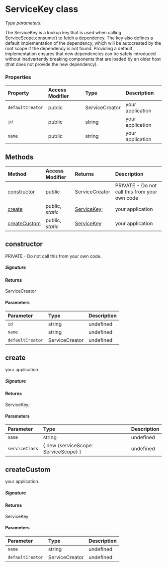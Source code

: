 # ServiceKey <T> class



_Type parameters: <T>_

The ServiceKey is a lookup key that is used when calling ServiceScope.consume() 
to fetch a dependency. The key also defines a default implementation of the 
dependency, which will be autocreated by the root scope if the dependency is not found. 
Providing a default implementation ensures that new dependencies can be safely 
introduced without inadvertently breaking components that are loaded by an older host 
(that does not provide the new dependency).



### Properties

| Property	   | Access Modifier | Type	| Description|
|:-------------|:----|:-------|:-----------|
|`defaultCreator`     | public | ServiceCreator<T> | your application |
|`id`     | public | string | your application |
|`name`     | public | string | your application |




## Methods

| Method	   | Access Modifier | Returns	| Description|
|:-------------|:----|:-------|:-----------|
|[constructor](#constructor~3egg9)     | public | ServiceCreator<T> | PRIVATE - Do not call this from your own code |
|[create<T>](#create<t>~5l6a9)     | public, _static_ | [ServiceKey<T>;](ServiceKey.md) | your application |
|[createCustom<T>](#createcustom<t>~fpze9)     | public, _static_ | [ServiceKey<T>](ServiceKey.md) | your application |




## constructor

PRIVATE - Do not call this from your own code.

##### Signature

#### Returns
ServiceCreator<T>

#### Parameters


| Parameter	   | Type    | Description |
|:-------------|:---------------|:------------|
| `id`    | string | undefined |
| `name`    | string | undefined |
| `defaultCreator`    | ServiceCreator<T> | undefined |


## create<T>

your application.

##### Signature

#### Returns
ServiceKey<T>;

#### Parameters


| Parameter	   | Type    | Description |
|:-------------|:---------------|:------------|
| `name`    | string | undefined |
| `serviceClass`    | { new (serviceScope: ServiceScope) } | undefined |


## createCustom<T>

your application.

##### Signature

#### Returns
ServiceKey<T>

#### Parameters


| Parameter	   | Type    | Description |
|:-------------|:---------------|:------------|
| `name`    | string | undefined |
| `defaultCreator`    | ServiceCreator<T> | undefined |


